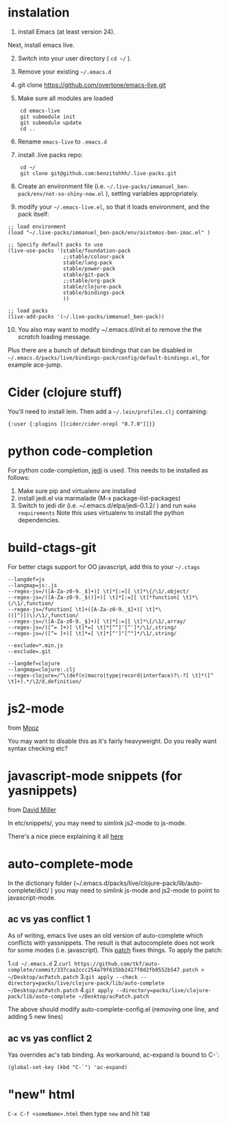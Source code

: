 # instalation

1) install Emacs (at least version 24).

Next, install emacs live.

2) Switch into your user directory ( `cd ~/` ).

3) Remove your existing `~/.emacs.d`

4) git clone https://github.com/overtone/emacs-live.git

5) Make sure all modules are loaded
```
    cd emacs-live
    git submodule init
    git submodule update
    cd ..
```
6) Rename `emacs-live` to `.emacs.d`

7) install .live packs repo:
```
    cd ~/
    git clone git@github.com:benzitohhh/.live-packs.git
```

8) Create an environment file (i.e. `~/.live-packs/immanuel_ben-pack/env/not-so-shiny-now.el` ),
setting variables appropriately.

9) modify your `~/.emacs-live.el`, so that it loads environment, and the pack itself:
```
;; load environment
(load "~/.live-packs/immanuel_ben-pack/env/aistemos-ben-imac.el" )

;; Specify default packs to use
(live-use-packs '(stable/foundation-pack
                  ;;stable/colour-pack
                  stable/lang-pack
                  stable/power-pack
                  stable/git-pack
                  ;;stable/org-pack
                  stable/clojure-pack
                  stable/bindings-pack
                  ))

;; load packs
(live-add-packs '(~/.live-packs/immanuel_ben-pack))
```

10) You also may want to modify ~/.emacs.d/init.el to remove the the *scratch* loading message.

Plus there are a bunch of default bindings that can be disabled in
`~/.emacs.d/packs/live/bindings-pack/config/default-bindings.el`, for example ace-jump.

# Cider (clojure stuff)

You'll need to install lein. Then add a `~/.lein/profiles.clj` containing:
```
{:user {:plugins [[cider/cider-nrepl "0.7.0"]]}}
```


# python code-completion

For python code-completion, [jedi](https://github.com/tkf/emacs-jedi) is used.
This needs to be installed as follows:

1. Make sure pip and virtualenv are installed
2. install jedi.el via marmalade (M-x package-list-packages)
3. Switch to jedi dir (i.e. ~/.emacs.d/elpa/jedi-0.1.2/ ) and run `make requirements`
Note this uses virtualenv to install the python dependencies.

# build-ctags-git

For better ctags support for OO javascript, add this to your `~/.ctags`

    --langdef=js
    --langmap=js:.js
    --regex-js=/([A-Za-z0-9._$]+)[ \t]*[:=][ \t]*\{/\1/,object/
    --regex-js=/([A-Za-z0-9._$()]+)[ \t]*[:=][ \t]*function[ \t]*\(/\1/,function/
    --regex-js=/function[ \t]+([A-Za-z0-9._$]+)[ \t]*\(([^)])\)/\1/,function/
    --regex-js=/([A-Za-z0-9._$]+)[ \t]*[:=][ \t]*\[/\1/,array/
    --regex-js=/([^= ]+)[ \t]*=[ \t]*[^"]'[^']*/\1/,string/
    --regex-js=/([^= ]+)[ \t]*=[ \t]*[^']"[^"]*/\1/,string/
    
    --exclude=*.min.js
    --exclude=.git
    
    --langdef=clojure
    --langmap=clojure:.clj
    --regex-clojure=/^\(def(n|macro|type|record|interface)?\-?[ \t]*([^ \t]+).*/\2/d,definition/


# js2-mode

from [Mooz](https://github.com/mooz/js2-mode/tree/emacs24)

You may want to disable this as it's fairly heavyweight. Do you really want syntax checking etc?

# javascript-mode snippets (for yasnippets)

from [David Miller](https://github.com/davidmiller/yasnips/tree/development/javascript-mode)

In etc/snippets/, you may need to simlink js2-mode to js-mode.

There's a nice piece explaining it all [here](http://blog.deadpansincerity.com/2011/05/setting-up-emacs-as-a-javascript-editing-environment-for-fun-and-profit/)

# auto-complete-mode

In the dictionary folder (~/.emacs.d/packs/live/clojure-pack/lib/auto-complete/dict/ ) you
may need to simlink js-mode and js2-mode to point to javascript-mode.

## ac vs yas conflict 1

As of writing, emacs live uses an old version of auto-complete which conflicts with yassnippets.
The result is that autocomplete does not work for some modes (i.e. javascript).
This [patch](https://github.com/tkf/auto-complete/commit/337caa2ccc254a79f615bb2417f0d2fb9552b547.patch) fixes things.
To apply the patch:

1.`cd ~/.emacs.d`
2.`curl https://github.com/tkf/auto-complete/commit/337caa2ccc254a79f615bb2417f0d2fb9552b547.patch > ~/Desktop/acPatch.patch`
3.`git apply --check --directory=packs/live/clojure-pack/lib/auto-complete ~/Desktop/acPatch.patch`
4.`git apply --directory=packs/live/clojure-pack/lib/auto-complete ~/Desktop/acPatch.patch`

The above should modify auto-complete-config.el (removing one line, and adding 5 new lines)

## ac vs yas conflict 2

Yas overrides ac's tab binding. As workaround, ac-expand is bound to C-`:

    (global-set-key (kbd "C-`") 'ac-expand)

# "new" html

`C-x C-f <someName>.html` then type `new` and hit `TAB`

